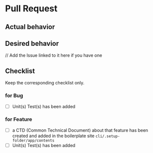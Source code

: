 # Pull Request

## Actual behavior

## Desired behavior

// Add the Issue linked to it here if you have one

## Checklist

Keep the corresponding checklist only.

### for Bug

- [ ] Unit(s) Test(s) has been added

### for Feature

- [ ] a CTD (Common Technical Document) about that feature has been created and added in the boilerplate site `cli/.setup-folder/app/contents`
- [ ] Unit(s) Test(s) has been added
